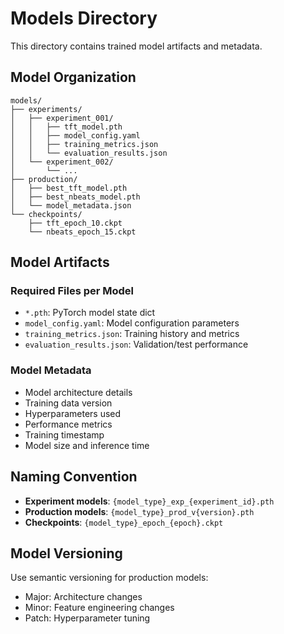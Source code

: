 # Models Directory

This directory contains trained model artifacts and metadata.

## Model Organization

```
models/
├── experiments/
│   ├── experiment_001/
│   │   ├── tft_model.pth
│   │   ├── model_config.yaml
│   │   ├── training_metrics.json
│   │   └── evaluation_results.json
│   └── experiment_002/
│       └── ...
├── production/
│   ├── best_tft_model.pth
│   ├── best_nbeats_model.pth
│   └── model_metadata.json
└── checkpoints/
    ├── tft_epoch_10.ckpt
    └── nbeats_epoch_15.ckpt
```

## Model Artifacts

### Required Files per Model
- `*.pth`: PyTorch model state dict
- `model_config.yaml`: Model configuration parameters
- `training_metrics.json`: Training history and metrics
- `evaluation_results.json`: Validation/test performance

### Model Metadata
- Model architecture details
- Training data version
- Hyperparameters used
- Performance metrics
- Training timestamp
- Model size and inference time

## Naming Convention

- **Experiment models**: `{model_type}_exp_{experiment_id}.pth`
- **Production models**: `{model_type}_prod_v{version}.pth`
- **Checkpoints**: `{model_type}_epoch_{epoch}.ckpt`

## Model Versioning

Use semantic versioning for production models:
- Major: Architecture changes
- Minor: Feature engineering changes
- Patch: Hyperparameter tuning
